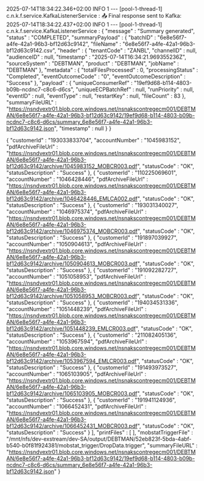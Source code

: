 2025-07-14T18:34:22.346+02:00  INFO 1 --- [pool-1-thread-1] c.n.k.f.service.KafkaListenerService     : 📤 Final response sent to Kafka:
2025-07-14T18:34:22.437+02:00  INFO 1 --- [pool-1-thread-1] c.n.k.f.service.KafkaListenerService     : {
  "message" : "Summary generated",
  "status" : "COMPLETED",
  "summaryPayload" : {
    "batchID" : "6e8e56f7-a4fe-42a1-96b3-bf12d63c9142",
    "fileName" : "6e8e56f7-a4fe-42a1-96b3-bf12d63c9142.csv",
    "header" : {
      "tenantCode" : "ZANBL",
      "channelID" : null,
      "audienceID" : null,
      "timestamp" : "2025-07-14T16:34:21.969355236Z",
      "sourceSystem" : "DEBTMAN",
      "product" : "DEBTMAN",
      "jobName" : "DEBTMAN"
    },
    "metadata" : {
      "totalFilesProcessed" : 0,
      "processingStatus" : "Completed",
      "eventOutcomeCode" : "0",
      "eventOutcomeDescription" : "Success"
    },
    "payload" : {
      "uniqueConsumerRef" : "19ef9d68-b114-4803-b09b-ncdnc7-c8c6-d6cs",
      "uniqueECPBatchRef" : null,
      "runPriority" : null,
      "eventID" : null,
      "eventType" : null,
      "restartKey" : null,
      "fileCount" : 83
    },
    "summaryFileURL" : "https://nsndvextr01.blob.core.windows.net/nsnakscontregecm001/DEBTMAN/6e8e56f7-a4fe-42a1-96b3-bf12d63c9142/19ef9d68-b114-4803-b09b-ncdnc7-c8c6-d6cs/summary_6e8e56f7-a4fe-42a1-96b3-bf12d63c9142.json",
    "timestamp" : null
  }
}

{
    "customerId" : "193033833704",
    "accountNumber" : "1045983152",
    "pdfArchiveFileUrl" : "https://nsndvextr01.blob.core.windows.net/nsnakscontregecm001/DEBTMAN/6e8e56f7-a4fe-42a1-96b3-bf12d63c9142/archive/1045983152_MOBCR003.pdf",
    "statusCode" : "OK",
    "statusDescription" : "Success"
  }, {
    "customerId" : "110225069601",
    "accountNumber" : "1046428446",
    "pdfArchiveFileUrl" : "https://nsndvextr01.blob.core.windows.net/nsnakscontregecm001/DEBTMAN/6e8e56f7-a4fe-42a1-96b3-bf12d63c9142/archive/1046428446_EMLCA002.pdf",
    "statusCode" : "OK",
    "statusDescription" : "Success"
  }, {
    "customerId" : "193031340027",
    "accountNumber" : "1046975374",
    "pdfArchiveFileUrl" : "https://nsndvextr01.blob.core.windows.net/nsnakscontregecm001/DEBTMAN/6e8e56f7-a4fe-42a1-96b3-bf12d63c9142/archive/1046975374_MOBCR003.pdf",
    "statusCode" : "OK",
    "statusDescription" : "Success"
  }, {
    "customerId" : "191897039927",
    "accountNumber" : "1050904613",
    "pdfArchiveFileUrl" : "https://nsndvextr01.blob.core.windows.net/nsnakscontregecm001/DEBTMAN/6e8e56f7-a4fe-42a1-96b3-bf12d63c9142/archive/1050904613_MOBCR003.pdf",
    "statusCode" : "OK",
    "statusDescription" : "Success"
  }, {
    "customerId" : "191092282727",
    "accountNumber" : "1051058953",
    "pdfArchiveFileUrl" : "https://nsndvextr01.blob.core.windows.net/nsnakscontregecm001/DEBTMAN/6e8e56f7-a4fe-42a1-96b3-bf12d63c9142/archive/1051058953_MOBCR003.pdf",
    "statusCode" : "OK",
    "statusDescription" : "Success"
  }, {
    "customerId" : "194034531336",
    "accountNumber" : "1051448239",
    "pdfArchiveFileUrl" : "https://nsndvextr01.blob.core.windows.net/nsnakscontregecm001/DEBTMAN/6e8e56f7-a4fe-42a1-96b3-bf12d63c9142/archive/1051448239_EMLCR003.pdf",
    "statusCode" : "OK",
    "statusDescription" : "Success"
  }, {
    "customerId" : "211082405136",
    "accountNumber" : "1053967594",
    "pdfArchiveFileUrl" : "https://nsndvextr01.blob.core.windows.net/nsnakscontregecm001/DEBTMAN/6e8e56f7-a4fe-42a1-96b3-bf12d63c9142/archive/1053967594_EMLCR003.pdf",
    "statusCode" : "OK",
    "statusDescription" : "Success"
  }, {
    "customerId" : "191493973527",
    "accountNumber" : "1065103905",
    "pdfArchiveFileUrl" : "https://nsndvextr01.blob.core.windows.net/nsnakscontregecm001/DEBTMAN/6e8e56f7-a4fe-42a1-96b3-bf12d63c9142/archive/1065103905_MOBCR003.pdf",
    "statusCode" : "OK",
    "statusDescription" : "Success"
  }, {
    "customerId" : "191941124936",
    "accountNumber" : "1066452431",
    "pdfArchiveFileUrl" : "https://nsndvextr01.blob.core.windows.net/nsnakscontregecm001/DEBTMAN/6e8e56f7-a4fe-42a1-96b3-bf12d63c9142/archive/1066452431_MOBCR003.pdf",
    "statusCode" : "OK",
    "statusDescription" : "Success"
  } ],
  "printFiles" : [ ],
  "mobstatTriggerFile" : "/mnt/nfs/dev-exstream/dev-SA/output/DEBTMAN/52eb823f-5bda-4abf-b540-b0f81f924381/mobstat_trigger/DropData.trigger",
  "summaryFileURL" : "https://nsndvextr01.blob.core.windows.net/nsnakscontregecm001/DEBTMAN/6e8e56f7-a4fe-42a1-96b3-bf12d63c9142/19ef9d68-b114-4803-b09b-ncdnc7-c8c6-d6cs/summary_6e8e56f7-a4fe-42a1-96b3-bf12d63c9142.json"
}
